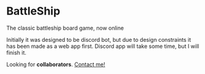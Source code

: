# BattleShip
The classic battleship board game, now online

Initially it was designed to be discord bot, but due to design constraints it has been made as a web app first. Discord app will take some time, but I will finish it.

Looking for **collaborators**. [Contact me!](mailto:vishal.s.kumar99@gmail.com)

